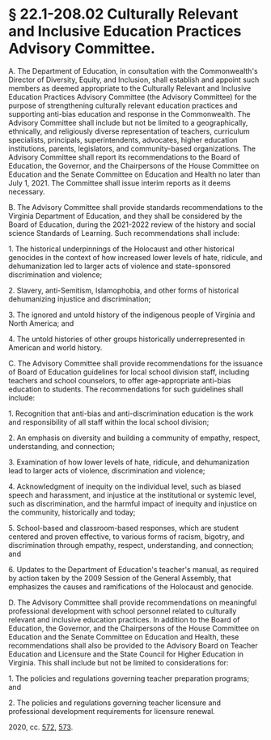 # § 22.1-208.02 Culturally Relevant and Inclusive Education Practices Advisory Committee.

<p>A. The Department of Education, in consultation with the Commonwealth's Director of Diversity, Equity, and Inclusion, shall establish and appoint such members as deemed appropriate to the Culturally Relevant and Inclusive Education Practices Advisory Committee (the Advisory Committee) for the purpose of strengthening culturally relevant education practices and supporting anti-bias education and response in the Commonwealth. The Advisory Committee shall include but not be limited to a geographically, ethnically, and religiously diverse representation of teachers, curriculum specialists, principals, superintendents, advocates, higher education institutions, parents, legislators, and community-based organizations. The Advisory Committee shall report its recommendations to the Board of Education, the Governor, and the Chairpersons of the House Committee on Education and the Senate Committee on Education and Health no later than July 1, 2021. The Committee shall issue interim reports as it deems necessary.</p><p>B. The Advisory Committee shall provide standards recommendations to the Virginia Department of Education, and they shall be considered by the Board of Education, during the 2021-2022 review of the history and social science Standards of Learning. Such recommendations shall include:</p><p>1. The historical underpinnings of the Holocaust and other historical genocides in the context of how increased lower levels of hate, ridicule, and dehumanization led to larger acts of violence and state-sponsored discrimination and violence;</p><p>2. Slavery, anti-Semitism, Islamophobia, and other forms of historical dehumanizing injustice and discrimination;</p><p>3. The ignored and untold history of the indigenous people of Virginia and North America; and</p><p>4. The untold histories of other groups historically underrepresented in American and world history.</p><p>C. The Advisory Committee shall provide recommendations for the issuance of Board of Education guidelines for local school division staff, including teachers and school counselors, to offer age-appropriate anti-bias education to students. The recommendations for such guidelines shall include:</p><p>1. Recognition that anti-bias and anti-discrimination education is the work and responsibility of all staff within the local school division;</p><p>2. An emphasis on diversity and building a community of empathy, respect, understanding, and connection;</p><p>3. Examination of how lower levels of hate, ridicule, and dehumanization lead to larger acts of violence, discrimination and violence;</p><p>4. Acknowledgment of inequity on the individual level, such as biased speech and harassment, and injustice at the institutional or systemic level, such as discrimination, and the harmful impact of inequity and injustice on the community, historically and today;</p><p>5. School-based and classroom-based responses, which are student centered and proven effective, to various forms of racism, bigotry, and discrimination through empathy, respect, understanding, and connection; and</p><p>6. Updates to the Department of Education's teacher's manual, as required by action taken by the 2009 Session of the General Assembly, that emphasizes the causes and ramifications of the Holocaust and genocide.</p><p>D. The Advisory Committee shall provide recommendations on meaningful professional development with school personnel related to culturally relevant and inclusive education practices. In addition to the Board of Education, the Governor, and the Chairpersons of the House Committee on Education and the Senate Committee on Education and Health, these recommendations shall also be provided to the Advisory Board on Teacher Education and Licensure and the State Council for Higher Education in Virginia. This shall include but not be limited to considerations for:</p><p>1. The policies and regulations governing teacher preparation programs; and</p><p>2. The policies and regulations governing teacher licensure and professional development requirements for licensure renewal.</p><p>2020, cc. <a href='http://lis.virginia.gov/cgi-bin/legp604.exe?201+ful+CHAP0572'>572</a>, <a href='http://lis.virginia.gov/cgi-bin/legp604.exe?201+ful+CHAP0573'>573</a>.</p>